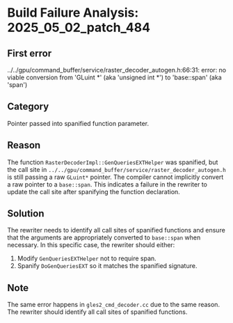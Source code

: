 # Build Failure Analysis: 2025_05_02_patch_484

## First error

../../gpu/command_buffer/service/raster_decoder_autogen.h:66:31: error: no viable conversion from 'GLuint *' (aka 'unsigned int *') to 'base::span<const GLuint>' (aka 'span<const unsigned int>')

## Category
Pointer passed into spanified function parameter.

## Reason
The function `RasterDecoderImpl::GenQueriesEXTHelper` was spanified, but the call site in `../../gpu/command_buffer/service/raster_decoder_autogen.h` is still passing a raw `GLuint*` pointer. The compiler cannot implicitly convert a raw pointer to a `base::span`. This indicates a failure in the rewriter to update the call site after spanifying the function declaration.

## Solution
The rewriter needs to identify all call sites of spanified functions and ensure that the arguments are appropriately converted to `base::span` when necessary. In this specific case, the rewriter should either:

1.  Modify `GenQueriesEXTHelper` not to require span.
2.  Spanify `DoGenQueriesEXT` so it matches the spanified signature.

## Note
The same error happens in `gles2_cmd_decoder.cc` due to the same reason. The rewriter should identify all call sites of spanified functions.